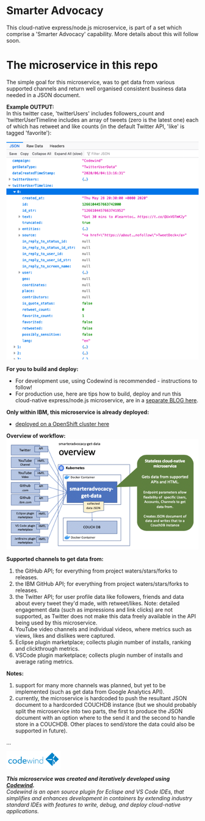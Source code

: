 # Smarter Advocacy

This cloud-native express/node.js microservice, is part of a set which comprise a 'Smarter Advocacy' capability. More details about this will follow soon.

# The microservice in this repo

The simple goal for this microservice, was to get data from various supported channels and return well organised consistent business data needed in a JSON document. 

**Example OUTPUT:**   
In this twitter case, 'twitterUsers' includes followers_count and 'twitterUserTimeline includes an array of tweets (zero is the latest one) each of which has retweet and like counts (in the default Twitter API, 'like' is tagged 'favorite'):

![examle twitter JSON output](images/example-twitter-json-output.png?raw=true "examle twitter JSON output")

**For you to build and deploy:**  
- For development use, using Codewind is recommended - instructions to follow!
- For production use, here are tips how to build, deploy and run this cloud-native express/node.js microservice, are in a 
[separate BLOG here](https://medium.com/nikcanvin/how-to-build-a-docker-microservice-application-and-deploy-to-openshift-fdb0769f1b9f).

**Only within IBM, this microservice is already deployed:**  
- [deployed on a OpenShift cluster here](http://smart-adv-get-data-default.apps.riffled.os.fyre.ibm.com/)

**Overview of workflow:**  
![overview picture](images/overview.png?raw=true "Diagramatic overview of this picture")

**Supported channels to get data from:**
1. the GitHub API; for everything from project waters/stars/forks to releases.
2. the IBM GitHub API; for everything from project waters/stars/forks to releases.
3. the Twitter API; for user profile data like followers, friends and data about every tweet they'd made, with retweet/likes. Note: detailed engagement data (such as impressions and link clicks) are not supported, as Twitter does not make this data freely available in the API being used by this microservice. 
4. YouTube video channels and individual videos, where metrics such as views, likes and dislikes were captured.
5. Eclipse plugin marketplace; collects plugin number of installs, ranking and clickthrough metrics.
6. VSCode plugin marketplace; collects plugin number of installs and average rating metrics.

**Notes:**
1. support for many more channels was planned, but yet to be implemented (such as get data from Google Analytics API).
2. currently, the microservice is hardcoded to push the resultant JSON document to a hardcorded COUCHDB instance (but we should probably split the microservice into two parts, the first to produce the JSON document with an option where to the send it and the second to handle store in a COUCHDB. Other places to send/store the data could also be supported in future).

...

![Codewind logo](images/codewind.png?raw=true "Codewind logo")

***This microservice was created and iteratively developed using [Codewind](https://www.eclipse.org/codewind/).***  
*Codewind is an open source plugin for Eclispe and VS Code IDEs, that simplifies and enhances development in containers by extending industry standard IDEs with features to write, debug, and deploy cloud-native applications.* 
